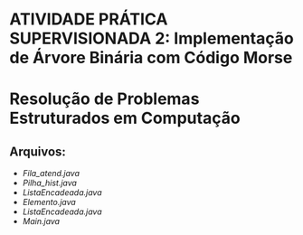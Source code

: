 
# ATIVIDADE PRÁTICA SUPERVISIONADA 2: Implementação de Árvore Binária com Código Morse
# Resolução de Problemas Estruturados em Computação

## Arquivos:

- *Fila_atend.java*
- *Pilha_hist.java*
- *ListaEncadeada.java*
- *Elemento.java*
- *ListaEncadeada.java*
- *Main.java*
